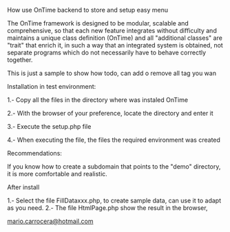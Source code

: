 How use OnTime backend to store and setup easy menu

The OnTime framework is designed to be modular, scalable and comprehensive, so that each new feature integrates without difficulty and maintains a unique class definition (OnTime) and all "additional classes" are "trait" that enrich it, in such a way that an integrated system is obtained, not separate programs which do not necessarily have to behave correctly together.

This is just a sample to show how todo, can add o remove all tag you wan

Installation in test environment:

1.- Copy all the files in the directory where was instaled OnTime

2.- With the browser of your preference, locate the directory and enter it

3.- Execute the setup.php file

4.- When executing the file, the files the required environment was created

Recommendations:

If you know how to create a subdomain that points to the "demo" directory, it is more comfortable and realistic.

After install

1.- Select the file FillDataxxx.php, to create sample data, can use it to adapt as you need. 
2.- The file HtmlPage.php show the result in the browser,

mario.carrocera@hotmail.com

